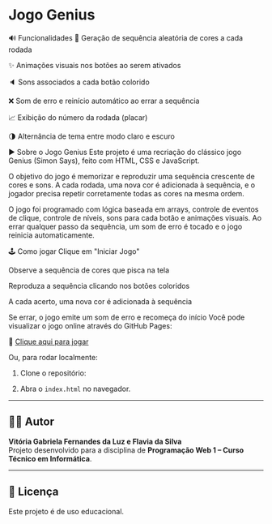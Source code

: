 # Jogo Genius
🔊 Funcionalidades
🔁 Geração de sequência aleatória de cores a cada rodada

✨ Animações visuais nos botões ao serem ativados

🔈 Sons associados a cada botão colorido

❌ Som de erro e reinício automático ao errar a sequência

📈 Exibição do número da rodada (placar)

🌗 Alternância de tema entre modo claro e escuro

▶️ Sobre o Jogo Genius
Este projeto é uma recriação do clássico jogo Genius (Simon Says), feito com HTML, CSS e JavaScript.

O objetivo do jogo é memorizar e reproduzir uma sequência crescente de cores e sons. A cada rodada, uma nova cor é adicionada à sequência, e o jogador precisa repetir corretamente todas as cores na mesma ordem.

O jogo foi programado com lógica baseada em arrays, controle de eventos de clique, controle de níveis, sons para cada botão e animações visuais. Ao errar qualquer passo da sequência, um som de erro é tocado e o jogo reinicia automaticamente.

🕹️ Como jogar
Clique em "Iniciar Jogo"

Observe a sequência de cores que pisca na tela

Reproduza a sequência clicando nos botões coloridos

A cada acerto, uma nova cor é adicionada à sequência

Se errar, o jogo emite um som de erro e recomeça do início
Você pode visualizar o jogo online através do GitHub Pages:

🔗 [Clique aqui para jogar]( https://vitoriagabriela2512.github.io/genius-jogo-nome-aluno/)

Ou, para rodar localmente:

1. Clone o repositório:


2. Abra o `index.html` no navegador.

---

## 👨‍💻 Autor

**Vitória Gabriela Fernandes da Luz e Flavia da Silva**  
Projeto desenvolvido para a disciplina de **Programação Web 1 – Curso Técnico em Informática**.

---

## 📝 Licença

Este projeto é de uso educacional.
